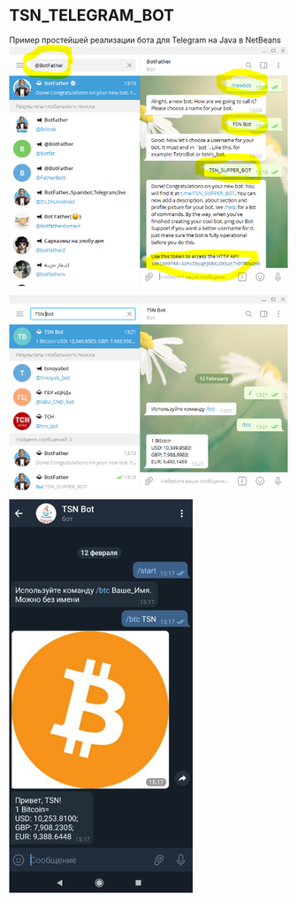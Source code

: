 # TSN_TELEGRAM_BOT
Пример простейшей реализации бота для Telegram на Java в NetBeans
![screenshot](screenshot1.png)

![screenshot](screenshot2.png)

![screenshot](screenshot3.png)

